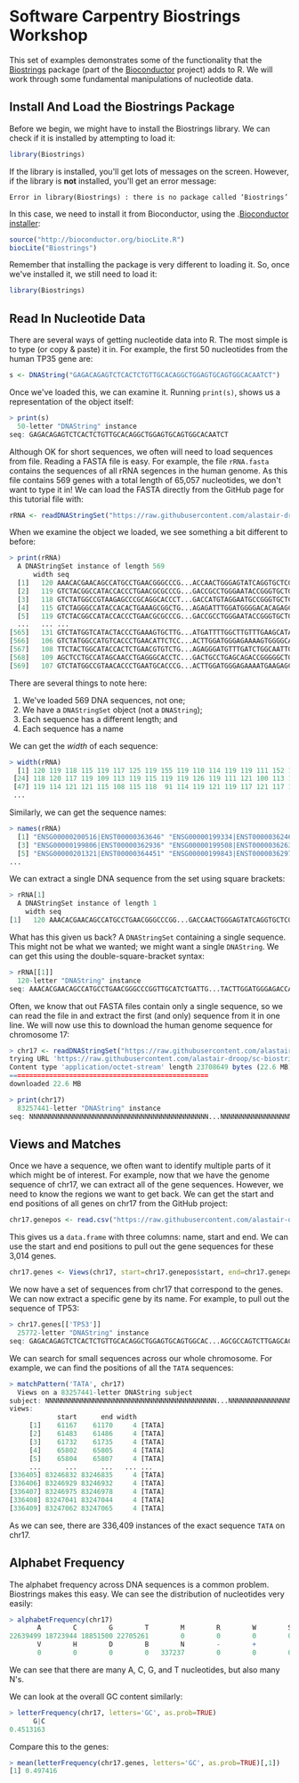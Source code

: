 # Software Carpentry Biostrings Workshop

This set of examples demonstrates some of the functionality that the [Biostrings](https://bioconductor.org/packages/release/bioc/html/Biostrings.html) package (part of the [Bioconductor](https://bioconductor.org) project) adds to R. We will work through some fundamental manipulations of nucleotide data.

## Install And Load the Biostrings Package

Before we begin, we might have to install the Biostrings library. We can check if it is installed by attempting to load it:

~~~R
library(Biostrings)
~~~

If the library is installed, you'll get lots of messages on the screen. However, if the library is **not** installed, you'll get an error message:

~~~
Error in library(Biostrings) : there is no package called ‘Biostrings’
~~~

In this case, we need to install it from Bioconductor, using the .[Bioconductor installer](http://bioconductor.org/install/):

~~~R
source("http://bioconductor.org/biocLite.R")
biocLite("Biostrings")
~~~

Remember that installing the package is very different to loading it. So, once we've installed it, we still need to load it:

~~~R
library(Biostrings)
~~~

## Read In Nucleotide Data

There are several ways of getting nucleotide data into R. The most simple is to type (or copy & paste) it in. For example, the first 50 nucleotides from the human TP35 gene are:

~~~R
s <- DNAString("GAGACAGAGTCTCACTCTGTTGCACAGGCTGGAGTGCAGTGGCACAATCT")
~~~

Once we've loaded this, we can examine it. Running `print(s)`, shows us a representation of the object itself:

~~~R
> print(s)
  50-letter "DNAString" instance
seq: GAGACAGAGTCTCACTCTGTTGCACAGGCTGGAGTGCAGTGGCACAATCT
~~~

Although OK for short sequences, we often will need to load sequences from file. Reading a FASTA file is easy. For example, the file `rRNA.fasta` contains the sequences of all rRNA segences in the human genome. As this file contains 569 genes with a total length of 65,057 nucleotides, we don't want to type it in! We can load the FASTA directly from the GitHub page for this tutorial file with:

~~~R
rRNA <- readDNAStringSet("https://raw.githubusercontent.com/alastair-droop/sc-biostrings/master/data/rRNA.fasta")
~~~

When we examine the object we loaded, we see something a bit different to before:

~~~R
> print(rRNA)
  A DNAStringSet instance of length 569
      width seq                                                               names               
  [1]   120 AAACACGAACAGCCATGCCTGAACGGGCCCG...ACCAACTGGGAGTATCAGGTGCTCGAGGCTT ENSG00000200516|E...
  [2]   119 GTCTACGGCCATACCACCCTGAACGCGCCCG...GACCGCCTGGGAATACCGGGTGCTGTAGGCT ENSG00000199334|E...
  [3]   118 GTCTATGGCCGTAAGAGCCCGCAGGCACCCT...GACCATGTAGGAATGCCGGGTGCTCTAGGCT ENSG00000199806|E...
  [4]   115 GTCTAGGGCCATACCACACTGAAAGCGGCTG...AGAGATTTGGATGGGGACACAGAGCCAAACC ENSG00000199508|E...
  [5]   119 GTCTACGGCCATACCACCCTGAACGCGCCCG...GACCGCCTGGGAATACCGGGTGCTGTAGGCT ENSG00000201321|E...
  ...   ... ...
[565]   131 GTCTATGGTCATACTACCCTGAAAGTGCTTG...ATGATTTTGGCTTGTTTGAAGCATATAGGCC ENSG00000252231|E...
[566]   106 GTCTATGGCCATGTCACCCTGAACATTCTCC...ACTTGGATGGGAGAAAAGTGGGGCAGGGGCT ENSG00000252653|E...
[567]   108 TTCTACTGGCATACCACTCTGAACGTGTCTG...AGAGGGATGTTTGATCTGGCAATTGCTGAAG ENSG00000252553|E...
[568]   109 AGCTCCTGCCATAGCAACCTGAGGGCACCTC...GACTGCCTGAGCAGACCGGGGGCTGGAGGCT ENSG00000252182|E...
[569]   107 GTCTATGGCCGTAACACCCTGAATGCACCCG...ACTTGGATGGGAGAAAATGAAGAGCCAGGCT ENSG00000284736|E...
~~~

There are several things to note here:

1. We've loaded 569 DNA sequences, not one;
2. We have a `DNAStringSet` object (not a `DNAString`);
3. Each sequence has a different length; and
4. Each sequence has a name

We can get the *width* of each sequence:

~~~R
> width(rRNA)
  [1] 120 119 118 115 119 117 125 119 155 119 110 114 119 119 111 152 119  94 117 117 119 118 152
 [24] 118 120 117 119 109 113 119 115 119 119 126 119 111 121 100 113 110 116 111 115 119 119 120
 [47] 119 114 121 121 115 108 115 118  91 114 119 121 119 117 121 117 109 119 107 115 119 134 107
 ...
~~~

Similarly, we can get the sequence names:

~~~R
> names(rRNA)
  [1] "ENSG00000200516|ENST00000363646" "ENSG00000199334|ENST00000362464"
  [3] "ENSG00000199806|ENST00000362936" "ENSG00000199508|ENST00000362638"
  [5] "ENSG00000201321|ENST00000364451" "ENSG00000199843|ENST00000362973"
...
~~~

We can extract a single DNA sequence from the set using square brackets:

~~~R
> rRNA[1]
  A DNAStringSet instance of length 1
    width seq                                                                 names               
[1]   120 AAACACGAACAGCCATGCCTGAACGGGCCCGG...GACCAACTGGGAGTATCAGGTGCTCGAGGCTT ENSG00000200516|E...
~~~

What has this given us back? A `DNAStringSet` containing a single sequence. This might not be what we wanted; we might want a single `DNAString`. We can get this using the double-square-bracket syntax:

~~~R
> rRNA[[1]]
  120-letter "DNAString" instance
seq: AAACACGAACAGCCATGCCTGAACGGGCCCGGTTGCATCTGATTG...TACTTGGATGGGAGACCAACTGGGAGTATCAGGTGCTCGAGGCTT
~~~

Often, we know that out FASTA files contain only a single sequence, so we can read the file in and extract the first (and only) sequence from it in one line. We will now use this to download the human genome sequence for chromosome 17:

~~~R
> chr17 <- readDNAStringSet("https://raw.githubusercontent.com/alastair-droop/sc-biostrings/master/data/chr17.fasta.gz")[[1]]
trying URL 'https://raw.githubusercontent.com/alastair-droop/sc-biostrings/master/data/chr17.fasta.gz'
Content type 'application/octet-stream' length 23708649 bytes (22.6 MB)
==================================================
downloaded 22.6 MB

> print(chr17)
  83257441-letter "DNAString" instance
seq: NNNNNNNNNNNNNNNNNNNNNNNNNNNNNNNNNNNNNNNNNNNNN...NNNNNNNNNNNNNNNNNNNNNNNNNNNNNNNNNNNNNNNNNNNNN
~~~

## Views and Matches

Once we have a sequence, we often want to identify multiple parts of it which might be of interest. For example, now that we have the genome sequence of chr17, we can extract all of the gene sequences. However, we need to know the regions we want to get back. We can get the start and end positions of all genes on chr17 from the GitHub project:

~~~R
chr17.genepos <- read.csv("https://raw.githubusercontent.com/alastair-droop/sc-biostrings/master/data/chr17-genes.csv", row.names=1)
~~~

This gives us a `data.frame` with three columns: name, start and end. We can use the start and end positions to pull out the gene sequences for these 3,014 genes.

~~~R
chr17.genes <- Views(chr17, start=chr17.genepos$start, end=chr17.genepos$end, names= chr17.genepos$name)
~~~

We now have a set of sequences from chr17 that correspond to the genes. We can now extract a specific gene by its name. For example, to pull out the sequence of TP53:

~~~R
> chr17.genes[['TP53']]
  25772-letter "DNAString" instance
seq: GAGACAGAGTCTCACTCTGTTGCACAGGCTGGAGTGCAGTGGCAC...AGCGCCAGTCTTGAGCACATGGGAGGGGAAAACCCCAATCCCATC
~~~

We can search for small sequences across our whole chromosome. For example, we can find the positions of all the `TATA` sequences:

~~~R
> matchPattern('TATA', chr17)
  Views on a 83257441-letter DNAString subject
subject: NNNNNNNNNNNNNNNNNNNNNNNNNNNNNNNNNNNNNNNNNNN...NNNNNNNNNNNNNNNNNNNNNNNNNNNNNNNNNNNNNNNNNNN
views:
            start      end width
     [1]    61167    61170     4 [TATA]
     [2]    61483    61486     4 [TATA]
     [3]    61732    61735     4 [TATA]
     [4]    65802    65805     4 [TATA]
     [5]    65804    65807     4 [TATA]
     ...      ...      ...   ... ...
[336405] 83246832 83246835     4 [TATA]
[336406] 83246929 83246932     4 [TATA]
[336407] 83246975 83246978     4 [TATA]
[336408] 83247041 83247044     4 [TATA]
[336409] 83247062 83247065     4 [TATA]
~~~

As we can see, there are 336,409 instances of the exact sequence `TATA` on chr17.

## Alphabet Frequency

The alphabet frequency across DNA sequences is a common problem. Biostrings makes this easy. We can see the distribution of nucleotides very easily:

~~~R
> alphabetFrequency(chr17)
       A        C        G        T        M        R        W        S        Y        K 
22639499 18723944 18851500 22705261        0        0        0        0        0        0 
       V        H        D        B        N        -        +        . 
       0        0        0        0   337237        0        0        0 
~~~

We can see that there are many A, C, G, and T nucleotides, but also many N's.

We can look at the overall GC content similarly:

~~~R
> letterFrequency(chr17, letters='GC', as.prob=TRUE)
      G|C 
0.4513163 
~~~

Compare this to the genes:

~~~R
> mean(letterFrequency(chr17.genes, letters='GC', as.prob=TRUE)[,1])
[1] 0.497416
~~~
